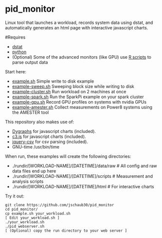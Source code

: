 # pid_monitor
Linux tool that launches a workload, records system data using dstat, and automatically generates an html page with interactive javascript charts.

#Requires
- [dstat](http://dag.wiee.rs/home-made/dstat/)
- [python](https://www.python.org/)
- (Optional) Some of the advanced monitors (like GPU) use [R scripts](https://www.r-project.org/) to parse output data

Start here:
- [example.sh](https://github.com/jschaub30/pid_monitor/blob/master/example.sh) Simple write to disk example
- [example-sweep.sh](https://github.com/jschaub30/pid_monitor/blob/master/example-sweep.sh) Sweeping block size while writing to disk
- [example-cluster.sh](https://github.com/jschaub30/pid_monitor/blob/master/example-sweep.sh) Run workload on 2 machines at once
- [example-spark.sh](https://github.com/jschaub30/pid_monitor/blob/master/example-spark.sh) Run the SparkPi example on your spark cluster
- [example-gpu.sh](https://github.com/jschaub30/pid_monitor/blob/master/example-gpu.sh) Record GPU profiles on systems with nvidia GPUs
- [example-amester.sh](https://github.com/jschaub30/pid_monitor/blob/master/example-amester.sh) Collect measurements on Power8 systems using the AMESTER tool

This repository also makes use of:
- [Dygraphs](http://dygraphs.com/) for javascript charts (included).
- [c3.js](http://c3js.com/) for javascript charts (included).
- [jquery-csv](https://code.google.com/p/jquery-csv/) for csv parsing (included).
- GNU-time /usr/bin/time

When run, these examples will create the following directories:
 - ./rundir/[WORKLOAD-NAME]/[DATETIME]/data/raw   # All config and raw data files end up here
 - ./rundir/[WORKLOAD-NAME]/[DATETIME]/scripts    # Measurement and analysis scripts
 - ./rundir/[WORKLOAD-NAME]/[DATETIME]/html       # For interactive charts

Try it out:
```
git clone https://github.com/jschaub30/pid_monitor
cd pid_monitor/
cp example.sh your_workload.sh
[ Edit your_workload.sh ]
./your_workload.sh
./pid_webserver.sh
[ (Optional) copy the run directory to your web server ]
```
